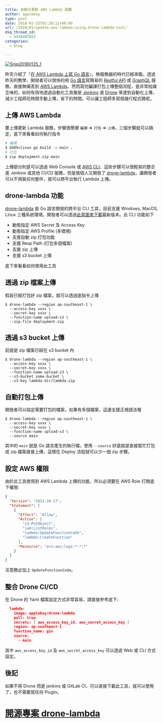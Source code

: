 ```yaml
---
title: 自動化更新 AWS Lambda 函數
author: appleboy
type: post
date: 2018-01-25T02:20:11+00:00
url: /2018/01/update-aws-lambda-using-drone-lambda-tool/
dsq_thread_id:
  - 6436405883
categories:
  - blog

---
```

[<img src="https://i1.wp.com/farm5.staticflickr.com/4745/38984480815_c8284784d4_z.jpg?w=840&#038;ssl=1" alt="Snip20180125_1" data-recalc-dims="1" />][1]

昨天介紹了『[在 AWS Lambda 上寫 Go 語言][2]』，無服務器的時代已經來臨，透過昨天的教學，開發者可以很快的用 [Go 語言][3]寫簡易的 [Restful API][4] 或 [GraphQL][5] 服務，直接無痛丟到 [AWS Lambda][6]，然而寫完編譯打包上傳整個流程，是非常枯燥乏味的，如何有效地透過自動化工具像是 [Jenkins][7] 或 [Drone][8] 來達到自動化上傳，減少工程師花時間手動上傳，省下的時間，可以讓工程師多寫個幾行程式碼呢。

<!--more-->

## 上傳 AWS Lambda

要上傳更新 Lambda 服務，步驟很簡單 `編譯` => `打包` => `上傳`，三個步驟就可以搞定，底下來看看如何執行指令

```bash
# 編譯
$ GOOS=linux go build -o main .
# 打包
$ zip deployment.zip main
```

上傳部分則是可以透過 Web Console 或 [AWS CLI][9]，這些步驟可以很輕易的整合進 Jenkins 或其他 CI/CD 服務，但是我個人又開發了 [drone-lambda][10]，讓開發者可以不用裝任何套件，就可以跨平台執行 Lambda 上傳。

## drone-lambda 功能

[drone-lambda][10] 是 Go 語言開發的跨平台 CLI 工具，目前支援 Windows, MacOS, Linux 三種系統環境，開發者可以透過[此頁面來下載][11]最新版本。此 CLI 功能如下

  * 動態指定 AWS Secret 及 Access Key
  * 動態指定 AWS Profile (多環境)
  * 支援自動 zip 打包功能
  * 支援 Rexp Path (打包多個檔案)
  * 支援 zip 上傳
  * 支援 s3 bucket 上傳

底下來看看如何使用此工具

## 透過 zip 檔案上傳

假設已經打包好 zip 檔案，就可以透過底指令上傳

```shell
$ drone-lambda --region ap-southeast-1 \
  --access-key xxxx \
  --secret-key xxxx \
  --function-name upload-s3 \
  --zip-file deployment.zip
```

## 透過 s3 bucket 上傳

前提是 zip 檔案已經在 s3 bucket 內

```shell
$ drone-lambda --region ap-southeast-1 \
  --access-key xxxx \
  --secret-key xxxx \
  --function-name upload-s3 \
  --s3-bucket some-bucket \
  --s3-key lambda-dir/lambda.zip
```

## 自動打包上傳

開發者可以指定需要打包的檔案，如果有多個檔案，這邊支援正規語法喔

```shell
$ drone-lambda --region ap-southeast-1 \
  --access-key xxxx \
  --secret-key xxxx \
  --function-name upload-s3 \
  --source main
```

其中的 `main` 就是 Go 語言產生的執行檔，使用 `--source` 好處就是直接幫忙打包成 zip 檔案直接上傳，這樣在 Deploy 流程就可以少一個 zip 步驟。

## 設定 AWS 權限

由於此工具使用到 AWS Lambda 上傳的功能，所以必須要在 AWS Role 打開底下權限:

```json
{
  "Version": "2012-10-17",
  "Statement": [
    {
      "Effect": "Allow",
      "Action": [
        "s3:PutObject",
        "iam:ListRoles",
        "lambda:UpdateFunctionCode",
        "lambda:CreateFunction"
      ],
      "Resource": "arn:aws:logs:*:*:*"
    }
  ]
}
```

注意務必加上 `UpdateFunctionCode`。

## 整合 Drone CI/CD

在 Drone 的 Yaml 檔案設定方式非常容易，請直接參考底下:

```json
  lambda:
    image: appleboy/drone-lambda
    pull: true
    secrets: [ aws_access_key_id, aws_secret_access_key ]
    region: ap-southeast-1
    function_name: gin
    source:
      - main
```

其中 `aws_access_key_id` 及 `aws_secret_access_key` 可以透過 Web 或 CLI 方式設定。

## 後記

如果不用 Drone 而是 jenkins 或 GitLab CI，可以直接下載此工具，就可以使用了，也不需要寫任何 Plugin。

# [開源專案 drone-lambda][10]

 [1]: https://www.flickr.com/photos/appleboy/38984480815/in/dateposted-public/ "Snip20180125_1"
 [2]: https://blog.wu-boy.com/2018/01/write-golang-in-aws-lambda/
 [3]: https://golang.org
 [4]: https://ithelp.ithome.com.tw/articles/10157431
 [5]: http://graphql.org/learn/
 [6]: https://aws.amazon.com/tw/lambda/
 [7]: https://jenkins.io
 [8]: https://github.com/drone/drone
 [9]: https://aws.amazon.com/cli/
 [10]: https://github.com/appleboy/drone-lambda
 [11]: https://github.com/appleboy/drone-lambda/releases
